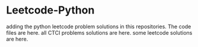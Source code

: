 # Leetcode-Python
adding the python leetcode problem solutions in this repositories. 
The code files are here.
all CTCI problems solutions are here.
some leetcode solutions are here.










































































































































































